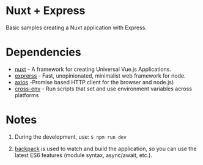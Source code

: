 Nuxt + Express
===========

Basic samples creating a Nuxt application with Express.

Dependencies
==========
* [nuxt](https://github.com/nuxt/nuxt.js) - A framework for creating Universal Vue.js Applications.
* [exprerss](https://github.com/expressjs/express) - Fast, unopinionated, minimalist web framework for node.
* [axios](https://github.com/mzabriskie/axios) -Promise based HTTP client for the browser and node.js)
* [cross-env](https://github.com/kentcdodds/cross-env) - Run scripts that set and use environment variables across platforms

Notes
==========

1. During the development, use: `$ npm run dev`

2. [backpack](https://github.com/palmerhq/backpack) is used to watch and build the application, so you can use the latest ES6 features (module syntax, async/await, etc.).
